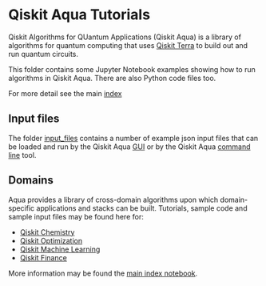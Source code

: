 # Qiskit Aqua Tutorials 

Qiskit Algorithms for QUantum Applications (Qiskit Aqua) is a library of algorithms for quantum computing
that uses [Qiskit Terra](https://qiskit.org/terra) to build out and run quantum circuits.

This folder contains some Jupyter Notebook examples showing how to run algorithms in Qiskit Aqua.
There are also Python code files too.

For more detail see the main [index](../index.ipynb#aqua)

## Input files

The folder [input_files](../input_files) contains a number of example json input files that can be loaded 
and run by the Qiskit Aqua [GUI](https://github.com/Qiskit/aqua/README.md#gui) or by the Qiskit Aqua
[command line](https://github.com/Qiskit/aqua/README.md#command-line) tool.


## Domains

Aqua provides a library of cross-domain algorithms upon which domain-specific applications and stacks can be
built. Tutorials, sample code and sample input files may be found here for:

* [Qiskit Chemistry](../chemistry)
* [Qiskit Optimization](../optimization)
* [Qiskit Machine Learning](../machine_learning)
* [Qiskit Finance](../finance)

More information may be found the [main index notebook](index.ipynb).

